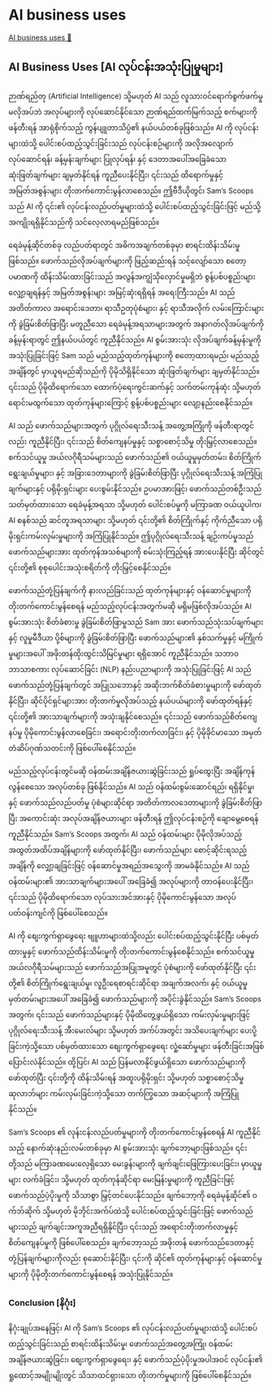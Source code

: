 # AI business uses

[AI business uses 🔗](https://www.coursera.org/learn/introduction-to-networking-and-Cloud-computing/lecture/xTfsp/ai-business-uses)

## AI Business Uses [AI လုပ်ငန်းအသုံးပြုမှုများ]

ဉာဏ်ရည်တု (Artificial Intelligence) သို့မဟုတ် AI သည် လူသားဝင်ရောက်စွက်ဖက်မှုမလိုအပ်ဘဲ အလုပ်များကို လုပ်ဆောင်နိုင်သော ဉာဏ်ရည်ထက်မြက်သည့် စက်များကို ဖန်တီးရန် အာရုံစိုက်သည့် ကွန်ပျူတာသိပ္ပံ၏ နယ်ပယ်တစ်ခုဖြစ်သည်။ AI ကို လုပ်ငန်းများထဲသို့ ပေါင်းစပ်ထည့်သွင်းခြင်းသည် လုပ်ငန်းစဉ်များကို အလိုအလျောက်လုပ်ဆောင်ရန်၊ ခန့်မှန်းချက်များ ပြုလုပ်ရန်၊ နှင့် ဒေတာအပေါ်အခြေခံသော ဆုံးဖြတ်ချက်များ ချမှတ်နိုင်ရန် ကူညီပေးနိုင်ပြီး၊ ၎င်းသည် ထိရောက်မှုနှင့် အမြတ်အစွန်းများ တိုးတက်ကောင်းမွန်လာစေသည်။ ဤဗီဒီယိုတွင်၊ Sam’s Scoops သည် AI ကို ၎င်း၏ လုပ်ငန်းလည်ပတ်မှုများထဲသို့ ပေါင်းစပ်ထည့်သွင်းခြင်းဖြင့် မည်သို့အကျိုးရရှိနိုင်သည်ကို သင်လေ့လာရမည်ဖြစ်သည်။

ရေခဲမုန့်ဆိုင်တစ်ခု လည်ပတ်ရာတွင် အဓိကအချက်တစ်ခုမှာ စာရင်းထိန်းသိမ်းမှုဖြစ်သည်။ ဖောက်သည်လိုအပ်ချက်များကို ဖြည့်ဆည်းရန် သင့်လျော်သော စတော့ပမာဏကို ထိန်းသိမ်းထားခြင်းသည် အလွန်အကျွံသိုလှောင်မှုမရှိဘဲ စွန့်ပစ်ပစ္စည်းများ လျှော့ချရန်နှင့် အမြတ်အစွန်းများ အမြင့်ဆုံးရရှိရန် အရေးကြီးသည်။ AI သည် အတိတ်ကာလ အရောင်းဒေတာ၊ ရာသီဥတုပုံစံများ၊ နှင့် ရာသီအလိုက် လမ်းကြောင်းများကို ခွဲခြမ်းစိတ်ဖြာပြီး မတူညီသော ရေခဲမုန့်အရသာများအတွက် အနာဂတ်လိုအပ်ချက်ကို ခန့်မှန်းရာတွင် ဤနယ်ပယ်တွင် ကူညီနိုင်သည်။ AI စွမ်းအားသုံး လိုအပ်ချက်ခန့်မှန်းမှုကို အသုံးပြုခြင်းဖြင့် Sam သည် မည်သည့်ထုတ်ကုန်များကို စတော့ထားရမည်၊ မည်သည့်အချိန်တွင် မှာယူရမည်ဆိုသည်ကို ပိုမိုသိရှိနိုင်သော ဆုံးဖြတ်ချက်များ ချမှတ်နိုင်သည်။ ၎င်းသည် ပိုမိုထိရောက်သော ထောက်ပံ့ရေးကွင်းဆက်နှင့် သက်တမ်းကုန်ဆုံး သို့မဟုတ် ရောင်းမထွက်သော ထုတ်ကုန်များကြောင့် စွန့်ပစ်ပစ္စည်းများ လျော့နည်းစေနိုင်သည်။

AI သည် ဖောက်သည်များအတွက် ပုဂ္ဂိုလ်ရေးသီးသန့် အတွေ့အကြုံကို ဖန်တီးရာတွင်လည်း ကူညီနိုင်ပြီး၊ ၎င်းသည် စိတ်ကျေနပ်မှုနှင့် သစ္စာစောင့်သိမှု တိုးမြှင့်လာစေသည်။ စက်သင်ယူမှု အယ်လဂိုရီသမ်များသည် ဖောက်သည်၏ ဝယ်ယူမှုမှတ်တမ်း၊ စိတ်ကြိုက်ရွေးချယ်မှုများ၊ နှင့် အခြားဒေတာများကို ခွဲခြမ်းစိတ်ဖြာပြီး ပုဂ္ဂိုလ်ရေးသီးသန့် အကြံပြုချက်များနှင့် ပရိုမိုးရှင်းများ ပေးစွမ်းနိုင်သည်။ ဥပမာအားဖြင့်၊ ဖောက်သည်တစ်ဦးသည် သတ်မှတ်ထားသော ရေခဲမုန့်အရသာ သို့မဟုတ် ပေါင်းစပ်မှုကို မကြာခဏ ဝယ်ယူပါက၊ AI စနစ်သည် ဆင်တူအရသာများ သို့မဟုတ် ၎င်းတို့၏ စိတ်ကြိုက်နှင့် ကိုက်ညီသော ပရိုမိုးရှင်းကမ်းလှမ်းမှုများကို အကြံပြုနိုင်သည်။ ဤပုဂ္ဂိုလ်ရေးသီးသန့် ချဉ်းကပ်မှုသည် ဖောက်သည်များအား ထုတ်ကုန်အသစ်များကို စမ်းသုံးကြည့်ရန် အားပေးနိုင်ပြီး ဆိုင်တွင် ၎င်းတို့၏ စုစုပေါင်းအသုံးစရိတ်ကို တိုးမြှင့်စေနိုင်သည်။

ဖောက်သည်တုံ့ပြန်ချက်ကို နားလည်ခြင်းသည် ထုတ်ကုန်များနှင့် ဝန်ဆောင်မှုများကို တိုးတက်ကောင်းမွန်စေရန် မည်သည့်လုပ်ငန်းအတွက်မဆို မရှိမဖြစ်လိုအပ်သည်။ AI စွမ်းအားသုံး စိတ်ခံစားမှု ခွဲခြမ်းစိတ်ဖြာမှုသည် Sam အား ဖောက်သည်သုံးသပ်ချက်များနှင့် လူမှုမီဒီယာ ပို့စ်များကို ခွဲခြမ်းစိတ်ဖြာပြီး ဖောက်သည်များ၏ နှစ်သက်မှုနှင့် မကြိုက်မှုများအပေါ် အဖိုးတန်ထိုးထွင်းသိမြင်မှုများ ရရှိအောင် ကူညီနိုင်သည်။ သဘာဝဘာသာစကား လုပ်ဆောင်ခြင်း (NLP) နည်းပညာများကို အသုံးပြုခြင်းဖြင့် AI သည် ဖောက်သည်တုံ့ပြန်ချက်တွင် အပြုသဘောနှင့် အဆိုးဘက်စိတ်ခံစားမှုများကို ဖော်ထုတ်နိုင်ပြီး၊ ဆိုင်ပိုင်ရှင်များအား တိုးတက်မှုလိုအပ်သည့် နယ်ပယ်များကို ဖော်ထုတ်ရန်နှင့် ၎င်းတို့၏ အားသာချက်များကို အသုံးချနိုင်စေသည်။ ၎င်းသည် ဖောက်သည်စိတ်ကျေနပ်မှု ပိုမိုကောင်းမွန်လာစေခြင်း၊ အရောင်းတိုးတက်လာခြင်း၊ နှင့် ပိုမိုခိုင်မာသော အမှတ်တံဆိပ်ဂုဏ်သတင်းကို ဖြစ်ပေါ်စေနိုင်သည်။

မည်သည့်လုပ်ငန်းတွင်မဆို ဝန်ထမ်းအချိန်ဇယားဆွဲခြင်းသည် ရှုပ်ထွေးပြီး အချိန်ကုန်လွန်စေသော အလုပ်တစ်ခု ဖြစ်နိုင်သည်။ AI သည် ဝန်ထမ်းစွမ်းဆောင်ရည်၊ ရရှိနိုင်မှု၊ နှင့် ဖောက်သည်လည်ပတ်မှု ပုံစံများဆိုင်ရာ အတိတ်ကာလဒေတာများကို ခွဲခြမ်းစိတ်ဖြာပြီး အကောင်းဆုံး အလုပ်အချိန်ဇယားများ ဖန်တီးရန် ဤလုပ်ငန်းစဉ်ကို ချောမွေ့စေရန် ကူညီနိုင်သည်။ Sam’s Scoops အတွက်၊ AI သည် ဝန်ထမ်းများ ပိုမိုလိုအပ်သည့် အထွတ်အထိပ်အချိန်များကို ဖော်ထုတ်နိုင်ပြီး၊ ဖောက်သည်များ စောင့်ဆိုင်းရသည့်အချိန်ကို လျှော့ချခြင်းဖြင့် ဝန်ဆောင်မှုအရည်အသွေးကို အာမခံနိုင်သည်။ AI သည် ဝန်ထမ်းများ၏ အားသာချက်များအပေါ် အခြေခံ၍ အလုပ်များကို တာဝန်ပေးနိုင်ပြီး၊ ၎င်းသည် ပိုမိုထိရောက်သော လုပ်သားအင်အားနှင့် ပိုမိုကောင်းမွန်သော အလုပ်ပတ်ဝန်းကျင်ကို ဖြစ်ပေါ်စေသည်။

AI ကို စျေးကွက်ရှာဖွေရေး ဗျူဟာများထဲသို့လည်း ပေါင်းစပ်ထည့်သွင်းနိုင်ပြီး ပစ်မှတ်ထားမှုနှင့် ဖောက်သည်ထိန်းသိမ်းမှုကို တိုးတက်ကောင်းမွန်စေနိုင်သည်။ စက်သင်ယူမှု အယ်လဂိုရီသမ်များသည် ဖောက်သည်အပြုအမူတွင် ပုံစံများကို ဖော်ထုတ်နိုင်ပြီး ၎င်းတို့၏ စိတ်ကြိုက်ရွေးချယ်မှု၊ လူဦးရေစာရင်းဆိုင်ရာ အချက်အလက်၊ နှင့် ဝယ်ယူမှုမှတ်တမ်းများအပေါ် အခြေခံ၍ ဖောက်သည်များကို အပိုင်းခွဲနိုင်သည်။ Sam’s Scoops အတွက်၊ ၎င်းသည် ဖောက်သည်များနှင့် ပိုမိုထိတွေ့ဖွယ်ရှိသော ကမ်းလှမ်းမှုများဖြင့် ပုဂ္ဂိုလ်ရေးသီးသန့် အီးမေးလ်များ သို့မဟုတ် အက်ပ်အတွင်း အသိပေးချက်များ ပေးပို့ခြင်းကဲ့သို့သော ပစ်မှတ်ထားသော စျေးကွက်ရှာဖွေရေး လှုံ့ဆော်မှုများ ဖန်တီးခြင်းအဖြစ် ပြောင်းလဲနိုင်သည်။ ထို့ပြင်၊ AI သည် ပြန်မလာနိုင်ဖွယ်ရှိသော ဖောက်သည်များကို ဖော်ထုတ်ပြီး ၎င်းတို့ကို ထိန်းသိမ်းရန် အထူးပရိုမိုးရှင်း သို့မဟုတ် သစ္စာစောင့်သိမှု ဆုလာဘ်များ ကမ်းလှမ်းခြင်းကဲ့သို့သော တက်ကြွသော အဆင့်များကို အကြံပြုနိုင်သည်။

Sam’s Scoops ၏ လုန်းငန်းလည်ပတ်မှုများကို တိုးတက်ကောင်းမွန်စေရန် AI ကူညီနိုင်သည့် နောက်ဆုံးနည်းလမ်းတစ်ခုမှာ AI စွမ်းအားသုံး ချက်ဘော့များဖြစ်သည်။ ၎င်းတို့သည် မကြာခဏမေးလေ့ရှိသော မေးခွန်းများကို ချက်ချင်းဖြေကြားပေးခြင်း၊ မှာယူမှုများ လက်ခံခြင်း၊ သို့မဟုတ် ထုတ်ကုန်ဆိုင်ရာ မေးမြန်းမှုများကို ကူညီခြင်းဖြင့် ဖောက်သည်ပံ့ပိုးမှုကို သိသာစွာ မြှင့်တင်ပေးနိုင်သည်။ ချက်ဘော့ကို ရေခဲမုန့်ဆိုင်၏ ဝက်ဘ်ဆိုက် သို့မဟုတ် မိုဘိုင်းအက်ပ်ထဲသို့ ပေါင်းစပ်ထည့်သွင်းခြင်းဖြင့် ဖောက်သည်များသည် ချက်ချင်းအကူအညီရရှိနိုင်ပြီး၊ ၎င်းသည် အရောင်းတိုးတက်လာမှုနှင့် စိတ်ကျေနပ်မှုကို ဖြစ်ပေါ်စေသည်။ ချက်ဘော့သည် အဖိုးတန် ဖောက်သည်ဒေတာနှင့် တုံ့ပြန်ချက်များကိုလည်း စုဆောင်းနိုင်ပြီး၊ ၎င်းကို ဆိုင်၏ ထုတ်ကုန်များနှင့် ဝန်ဆောင်မှုများကို ပိုမိုတိုးတက်ကောင်းမွန်စေရန် အသုံးပြုနိုင်သည်။

### Conclusion [နိဂုံး]

နိဂုံးချုပ်အနေဖြင့်၊ AI ကို Sam’s Scoops ၏ လုပ်ငန်းလည်ပတ်မှုများထဲသို့ ပေါင်းစပ်ထည့်သွင်းခြင်းသည် စာရင်းထိန်းသိမ်းမှု၊ ဖောက်သည်အတွေ့အကြုံ၊ ဝန်ထမ်းအချိန်ဇယားဆွဲခြင်း၊ စျေးကွက်ရှာဖွေရေး၊ နှင့် ဖောက်သည်ပံ့ပိုးမှုအပါအဝင် လုပ်ငန်း၏ ရှုထောင့်အမျိုးမျိုးတွင် သိသာထင်ရှားသော တိုးတက်မှုများကို ဖြစ်ပေါ်စေနိုင်သည်။

